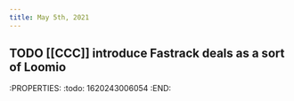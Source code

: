 ```yaml
---
title: May 5th, 2021
---
```


## TODO [[CCC]] introduce Fastrack deals as a sort of Loomio
:PROPERTIES:
:todo: 1620243006054
:END:
